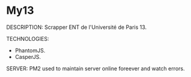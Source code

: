 # My13

DESCRIPTION:
Scrapper ENT de l'Université de Paris 13.

TECHNOLOGIES:
- PhantomJS.
- CasperJS.

SERVER:
PM2 used to maintain server online foreever and watch errors.